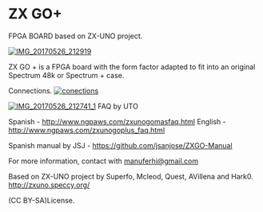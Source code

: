 # ZX GO+
FPGA BOARD based on ZX-UNO project.



<a href='https://postimg.org/image/gi1a48ghb/' target='_blank'><img src='https://s19.postimg.org/43ei3woz7/IMG_20170526_212919.jpg' border='0' alt='IMG_20170526_212919'/></a>

ZX GO + is a FPGA board with the form factor adapted to fit into an original Spectrum 48k or Spectrum + case.

Connections.
<a href='https://postimg.org/image/qznub53sf/' target='_blank'><img src='https://s19.postimg.org/be6ir6rub/conections.jpg' border='0' alt='conections'/></a>

<a href='https://postimg.org/image/73vckg0a7/' target='_blank'><img src='https://s19.postimg.org/hdxrjoq5v/IMG_20170526_212741_1.jpg' border='0' alt='IMG_20170526_212741_1'/></a>
FAQ by UTO

Spanish - http://www.ngpaws.com/zxunogomasfaq.html
English - http://www.ngpaws.com/zxunogoplus_faq.html

Spanish manual by JSJ - https://github.com/jsanjose/ZXGO-Manual

For more information, contact with manuferhi@gmail.com

Based on ZX-UNO project by Superfo, Mcleod, Quest, AVillena and Hark0.
http://zxuno.speccy.org/

(CC BY-SA)License.